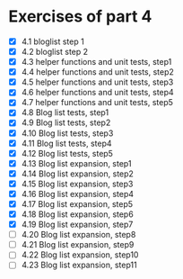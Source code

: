 # Exercises of part 4


- [x] 4.1 bloglist step 1
- [x] 4.2 bloglist step 2
- [x] 4.3 helper functions and unit tests, step1
- [x] 4.4 helper functions and unit tests, step2
- [x] 4.5 helper functions and unit tests, step3
- [x] 4.6 helper functions and unit tests, step4
- [x] 4.7 helper functions and unit tests, step5
- [x] 4.8 Blog list tests, step1
- [x] 4.9 Blog list tests, step2
- [x] 4.10 Blog list tests, step3
- [x] 4.11 Blog list tests, step4
- [x] 4.12 Blog list tests, step5
- [x] 4.13 Blog list expansion, step1
- [x] 4.14 Blog list expansion, step2
- [x] 4.15 Blog list expansion, step3
- [x] 4.16 Blog list expansion, step4
- [x] 4.17 Blog list expansion, step5
- [x] 4.18 Blog list expansion, step6
- [x] 4.19 Blog list expansion, step7
- [ ] 4.20 Blog list expansion, step8
- [ ] 4.21 Blog list expansion, step9
- [ ] 4.22 Blog list expansion, step10
- [ ] 4.23 Blog list expansion, step11